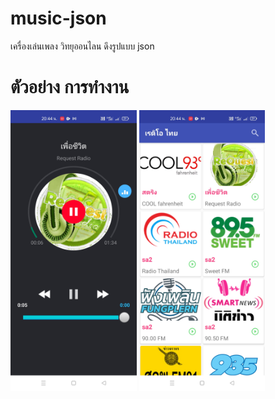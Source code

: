# music-json

เครื่องเล่นเพลง วิทยุออนไลน ดึงรูปแบบ json

# ตัวอย่าง การทำงาน
<img src="/Screenshot_2021-05-30-20-44-56-14_9e4e68788611c37304a2b40f0425b7df.jpg" width="40%" />   <img src="/Screenshot_2021-05-30-20-44-45-94_9e4e68788611c37304a2b40f0425b7df.jpg" width="40%"/>

